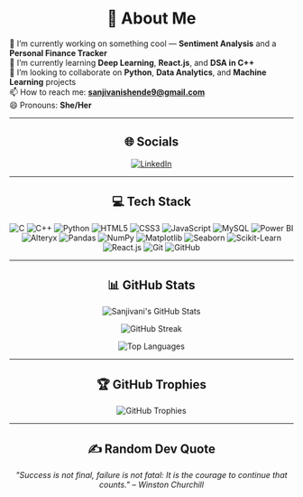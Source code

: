 <h1 align="center">💫 About Me</h1>

🔭 I’m currently working on something cool — **Sentiment Analysis** and a **Personal Finance Tracker**  
🌱 I’m currently learning **Deep Learning**, **React.js**, and **DSA in C++**  
👯 I’m looking to collaborate on **Python**, **Data Analytics**, and **Machine Learning** projects  
📫 How to reach me: **sanjivanishende9@gmail.com**  
😄 Pronouns: **She/Her**

---

<h2 align="center">🌐 Socials</h2>

<p align="center">
  <a href="https://www.linkedin.com/in/sanjivanishende9/" target="_blank">
    <img src="https://img.shields.io/badge/LinkedIn-blue?logo=linkedin&style=for-the-badge" alt="LinkedIn"/>
  </a>
</p>

---

<h2 align="center">💻 Tech Stack</h2>

<p align="center">
  <img src="https://img.icons8.com/color/48/000000/c-programming.png" alt="C"/>
  <img src="https://img.icons8.com/color/48/000000/c-plus-plus-logo.png" alt="C++"/>
  <img src="https://img.icons8.com/color/48/000000/python.png" alt="Python"/>
  <img src="https://img.icons8.com/color/48/000000/html-5--v1.png" alt="HTML5"/>
  <img src="https://img.icons8.com/color/48/000000/css3.png" alt="CSS3"/>
  <img src="https://img.icons8.com/color/48/000000/javascript--v1.png" alt="JavaScript"/>
  <img src="https://img.icons8.com/ios-filled/48/4a90e2/mysql-logo.png" alt="MySQL"/>
  <img src="https://img.icons8.com/color/48/000000/power-bi.png" alt="Power BI"/>
  <img src="https://img.icons8.com/external-tal-revivo-color-tal-revivo/48/null/external-alteryx-a-data-analytics-company-that-provides-a-platform-logo-color-tal-revivo.png" alt="Alteryx"/>
  <img src="https://img.icons8.com/ios/48/26e07f/pandas.png" alt="Pandas"/>
  <img src="https://img.icons8.com/color/48/000000/numpy.png" alt="NumPy"/>
  <img src="https://img.icons8.com/external-soft-fill-juicy-fish/48/000000/external-matplotlib-a-python-library-for-creating-static-vector-graphics-soft-fill-soft-fill-juicy-fish.png" alt="Matplotlib"/>
  <img src="https://img.icons8.com/color/48/000000/seaborn.png" alt="Seaborn"/>
  <img src="https://img.icons8.com/color/48/000000/scikit-learn.png" alt="Scikit-Learn"/>
  <img src="https://img.icons8.com/color/48/000000/react-native.png" alt="React.js"/>
  <img src="https://img.icons8.com/ios-glyphs/48/000000/git.png" alt="Git"/>
  <img src="https://img.icons8.com/material-outlined/48/000000/github.png" alt="GitHub"/>
</p>

---

<h2 align="center">📊 GitHub Stats</h2>

<p align="center">
  <img src="https://github-readme-stats.vercel.app/api?username=sanjivani2005&theme=radical&hide_border=false&include_all_commits=true&count_private=true" alt="Sanjivani's GitHub Stats" />
</p>
<p align="center">
  <img src="https://github-readme-streak-stats.herokuapp.com/?user=sanjivani2005&theme=radical&hide_border=false" alt="GitHub Streak" />
</p>
<p align="center">
  <img src="https://github-readme-stats.vercel.app/api/top-langs/?username=sanjivani2005&theme=radical&hide_border=false&layout=compact" alt="Top Languages" />
</p>

---

<h2 align="center">🏆 GitHub Trophies</h2>

<p align="center">
  <img src="https://github-profile-trophy.vercel.app/?username=sanjivani2005&theme=radical&no-frame=true&no-bg=false&margin-w=4" alt="GitHub Trophies" />
</p>

---

<h2 align="center">✍️ Random Dev Quote</h2>

<p align="center">
  <em>"Success is not final, failure is not fatal: It is the courage to continue that counts." – Winston Churchill</em>
</p>
